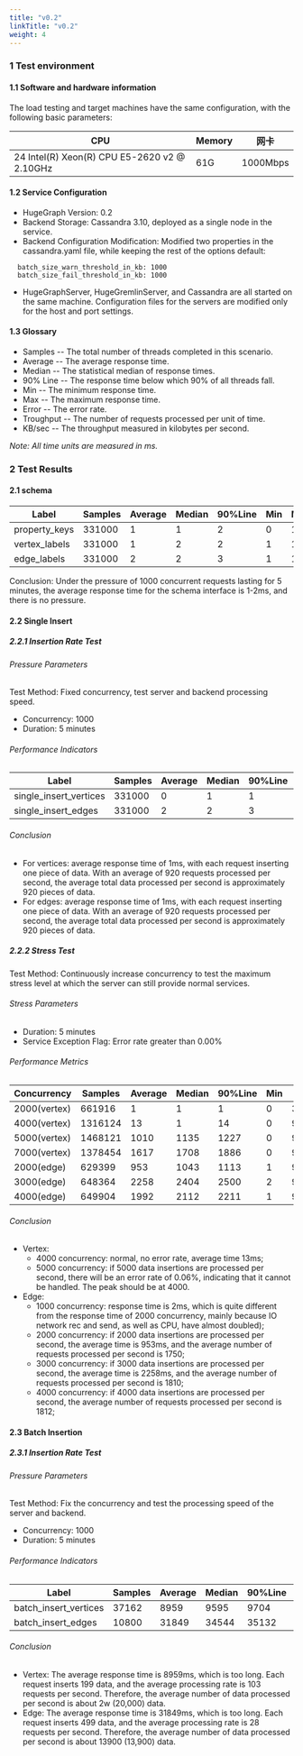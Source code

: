 ```yaml
---
title: "v0.2"
linkTitle: "v0.2"
weight: 4
---
```


### 1 Test environment

#### 1.1 Software and hardware information

The load testing and target machines have the same configuration, with the following basic parameters:

CPU                                          | Memory | 网卡
-------------------------------------------- | ------ | --------
24 Intel(R) Xeon(R) CPU E5-2620 v2 @ 2.10GHz | 61G    | 1000Mbps

#### 1.2 Service Configuration

- HugeGraph Version: 0.2
- Backend Storage: Cassandra 3.10, deployed as a single node in the service.
- Backend Configuration Modification: Modified two properties in the cassandra.yaml file, while keeping the rest of the options default:

```
  batch_size_warn_threshold_in_kb: 1000
  batch_size_fail_threshold_in_kb: 1000
```

- HugeGraphServer, HugeGremlinServer, and Cassandra are all started on the same machine. Configuration files for the servers are modified only for the host and port settings.

#### 1.3 Glossary

- Samples -- The total number of threads completed in this scenario.
- Average -- The average response time.
- Median -- The statistical median of response times.
- 90% Line -- The response time below which 90% of all threads fall.
- Min -- The minimum response time.
- Max -- The maximum response time.
- Error -- The error rate.
- Troughput -- The number of requests processed per unit of time.
- KB/sec -- The throughput measured in kilobytes per second.

_Note: All time units are measured in ms._

### 2 Test Results

#### 2.1 schema

Label         | Samples | Average | Median | 90%Line | Min | Max | Error% | Throughput | KB/sec
------------- | ------- | ------- | ------ | ------- | --- | --- | ------ | ---------- | ------
property_keys | 331000  | 1       | 1      | 2       | 0   | 172 | 0.00%  | 920.7/sec  | 178.1
vertex_labels | 331000  | 1       | 2      | 2       | 1   | 126 | 0.00%  | 920.7/sec  | 193.4
edge_labels   | 331000  | 2       | 2      | 3       | 1   | 158 | 0.00%  | 920.7/sec  | 242.8

Conclusion: Under the pressure of 1000 concurrent requests lasting for 5 minutes, the average response time for the schema interface is 1-2ms, and there is no pressure.

#### 2.2 Single Insert

##### 2.2.1 Insertion Rate Test

###### Pressure Parameters

Test Method: Fixed concurrency, test server and backend processing speed.

- Concurrency: 1000
- Duration: 5 minutes

###### Performance Indicators

Label                  | Samples | Average | Median | 90%Line | Min | Max | Error% | Throughput | KB/sec
---------------------- | ------- | ------- | ------ | ------- | --- | --- | ------ | ---------- | ------
single_insert_vertices | 331000  | 0       | 1      | 1       | 0   | 21  | 0.00%  | 920.7/sec  | 234.4
single_insert_edges    | 331000  | 2       | 2      | 3       | 1   | 53  | 0.00%  | 920.7/sec  | 309.1

###### Conclusion

- For vertices: average response time of 1ms, with each request inserting one piece of data. With an average of 920 requests processed per second, the average total data processed per second is approximately 920 pieces of data.
- For edges: average response time of 1ms, with each request inserting one piece of data. With an average of 920 requests processed per second, the average total data processed per second is approximately 920 pieces of data.

##### 2.2.2 Stress Test

Test Method: Continuously increase concurrency to test the maximum stress level at which the server can still provide normal services.

###### Stress Parameters

- Duration: 5 minutes
- Service Exception Flag: Error rate greater than 0.00%

###### Performance Metrics

Concurrency  | Samples | Average | Median | 90%Line | Min | Max  | Error% | Throughput | KB/sec
------------ | ------- | ------- | ------ | ------- | --- | ---- | ------ | ---------- | ------
2000(vertex) | 661916  | 1       | 1      | 1       | 0   | 3012 | 0.00%  | 1842.9/sec | 469.1
4000(vertex) | 1316124 | 13      | 1      | 14      | 0   | 9023 | 0.00%  | 3673.1/sec | 935.0
5000(vertex) | 1468121 | 1010    | 1135   | 1227    | 0   | 9223 | 0.06%  | 4095.6/sec | 1046.0
7000(vertex) | 1378454 | 1617    | 1708   | 1886    | 0   | 9361 | 0.08%  | 3860.3/sec | 987.1
2000(edge)   | 629399  | 953     | 1043   | 1113    | 1   | 9001 | 0.00%  | 1750.3/sec | 587.6
3000(edge)   | 648364  | 2258    | 2404   | 2500    | 2   | 9001 | 0.00%  | 1810.7/sec | 607.9
4000(edge)   | 649904  | 1992    | 2112   | 2211    | 1   | 9001 | 0.06%  | 1812.5/sec | 608.5


###### Conclusion

- Vertex:
  - 4000 concurrency: normal, no error rate, average time 13ms;
  - 5000 concurrency: if 5000 data insertions are processed per second, there will be an error rate of 0.06%, indicating that it cannot be handled. The peak should be at 4000.
- Edge:
  - 1000 concurrency: response time is 2ms, which is quite different from the response time of 2000 concurrency, mainly because IO network rec and send, as well as CPU, have almost doubled);
  - 2000 concurrency: if 2000 data insertions are processed per second, the average time is 953ms, and the average number of requests processed per second is 1750;
  - 3000 concurrency: if 3000 data insertions are processed per second, the average time is 2258ms, and the average number of requests processed per second is 1810;
  - 4000 concurrency: if 4000 data insertions are processed per second, the average number of requests processed per second is 1812;

#### 2.3 Batch Insertion

##### 2.3.1 Insertion Rate Test

###### Pressure Parameters

Test Method: Fix the concurrency and test the processing speed of the server and backend.

- Concurrency: 1000
- Duration: 5 minutes

###### Performance Indicators

Label                 | Samples | Average | Median | 90%Line | Min | Max   | Error% | Throughput | KB/sec
--------------------- | ------- | ------- | ------ | ------- | --- | ----- | ------ | ---------- | ------
batch_insert_vertices | 37162   | 8959    | 9595   | 9704    | 17  | 9852  | 0.00%  | 103.4/sec  | 393.3
batch_insert_edges    | 10800   | 31849   | 34544  | 35132   | 435 | 35747 | 0.00%  | 28.8/sec   | 814.9

###### Conclusion

- Vertex: The average response time is 8959ms, which is too long. Each request inserts 199 data, and the average processing rate is 103 requests per second. Therefore, the average number of data processed per second is about 2w (20,000) data.
- Edge: The average response time is 31849ms, which is too long. Each request inserts 499 data, and the average processing rate is 28 requests per second. Therefore, the average number of data processed per second is about 13900 (13,900) data.
